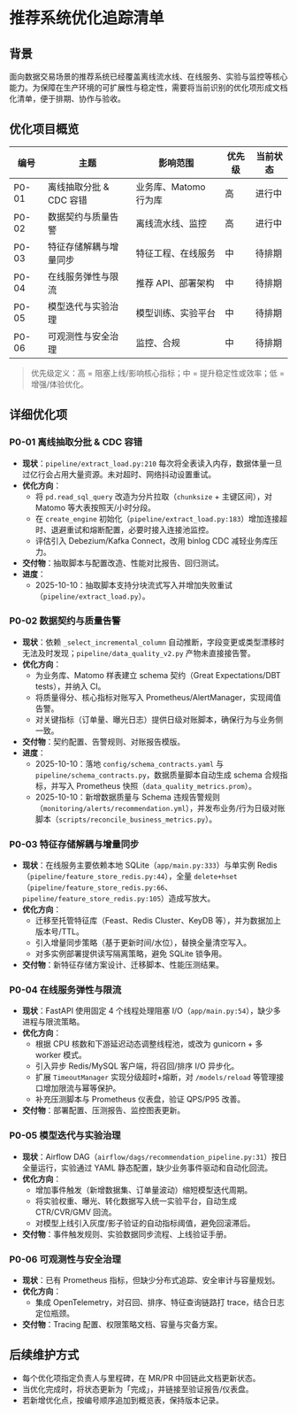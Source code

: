 # 推荐系统优化追踪清单

## 背景

面向数据交易场景的推荐系统已经覆盖离线流水线、在线服务、实验与监控等核心能力。为保障在生产环境的可扩展性与稳定性，需要将当前识别的优化项形成文档化清单，便于排期、协作与验收。

## 优化项目概览

| 编号 | 主题 | 影响范围 | 优先级 | 当前状态 |
| --- | --- | --- | --- | --- |
| P0-01 | 离线抽取分批 & CDC 容错 | 业务库、Matomo 行为库 | 高 | 进行中 |
| P0-02 | 数据契约与质量告警 | 离线流水线、监控 | 高 | 进行中 |
| P0-03 | 特征存储解耦与增量同步 | 特征工程、在线服务 | 中 | 待排期 |
| P0-04 | 在线服务弹性与限流 | 推荐 API、部署架构 | 中 | 待排期 |
| P0-05 | 模型迭代与实验治理 | 模型训练、实验平台 | 中 | 待排期 |
| P0-06 | 可观测性与安全治理 | 监控、合规 | 中 | 待排期 |

> 优先级定义：高 = 阻塞上线/影响核心指标；中 = 提升稳定性或效率；低 = 增强/体验优化。

## 详细优化项

### P0-01 离线抽取分批 & CDC 容错
- **现状**：`pipeline/extract_load.py:210` 每次将全表读入内存，数据体量一旦过亿行会占用大量资源。未对超时、网络抖动设置重试。
- **优化方向**：
  - 将 `pd.read_sql_query` 改造为分片拉取（`chunksize` + 主键区间），对 Matomo 等大表按照天/小时分段。
  - 在 `create_engine` 初始化（`pipeline/extract_load.py:183`）增加连接超时、退避重试和熔断配置，必要时接入连接池监控。
  - 评估引入 Debezium/Kafka Connect，改用 binlog CDC 减轻业务库压力。
- **交付物**：抽取脚本与配置改造、性能对比报告、回归测试。
- **进度**：
  - 2025-10-10：抽取脚本支持分块流式写入并增加失败重试（`pipeline/extract_load.py`）。

### P0-02 数据契约与质量告警
- **现状**：依赖 `_select_incremental_column` 自动推断，字段变更或类型漂移时无法及时发现；`pipeline/data_quality_v2.py` 产物未直接接告警。
- **优化方向**：
  - 为业务库、Matomo 样表建立 schema 契约（Great Expectations/DBT tests），并纳入 CI。
  - 将质量得分、核心指标对账写入 Prometheus/AlertManager，实现阈值告警。
  - 对关键指标（订单量、曝光日志）提供日级对账脚本，确保行为与业务侧一致。
- **交付物**：契约配置、告警规则、对账报告模版。
- **进度**：
  - 2025-10-10：落地 `config/schema_contracts.yaml` 与 `pipeline/schema_contracts.py`，数据质量脚本自动生成 schema 合规指标，并写入 Prometheus 快照（`data_quality_metrics.prom`）。
  - 2025-10-10：新增数据质量与 Schema 违规告警规则（`monitoring/alerts/recommendation.yml`），并发布业务/行为日级对账脚本（`scripts/reconcile_business_metrics.py`）。

### P0-03 特征存储解耦与增量同步
- **现状**：在线服务主要依赖本地 SQLite（`app/main.py:333`）与单实例 Redis（`pipeline/feature_store_redis.py:44`），全量 `delete+hset`（`pipeline/feature_store_redis.py:66`、`pipeline/feature_store_redis.py:105`）造成写放大。
- **优化方向**：
  - 迁移至托管特征库（Feast、Redis Cluster、KeyDB 等），并为数据加上版本号/TTL。
  - 引入增量同步策略（基于更新时间/水位），替换全量清空写入。
  - 对多实例部署提供读写隔离策略，避免 SQLite 锁争用。
- **交付物**：新特征存储方案设计、迁移脚本、性能压测结果。

### P0-04 在线服务弹性与限流
- **现状**：FastAPI 使用固定 4 个线程处理阻塞 I/O（`app/main.py:54`），缺少多进程与限流策略。
- **优化方向**：
  - 根据 CPU 核数和下游延迟动态调整线程池，或改为 gunicorn + 多 worker 模式。
  - 引入异步 Redis/MySQL 客户端，将召回/排序 I/O 异步化。
  - 扩展 `TimeoutManager` 实现分级超时+熔断，对 `/models/reload` 等管理接口增加限流与幂等保护。
  - 补充压测脚本与 Prometheus 仪表盘，验证 QPS/P95 改善。
- **交付物**：部署配置、压测报告、监控图表更新。

### P0-05 模型迭代与实验治理
- **现状**：Airflow DAG（`airflow/dags/recommendation_pipeline.py:31`）按日全量运行，实验通过 YAML 静态配置，缺少业务事件驱动和自动化回流。
- **优化方向**：
  - 增加事件触发（新增数据集、订单量波动）缩短模型迭代周期。
  - 将实验权重、曝光、转化数据写入统一实验平台，自动生成 CTR/CVR/GMV 回流。
  - 对模型上线引入灰度/影子验证的自动指标阈值，避免回滚滞后。
- **交付物**：事件触发规则、实验数据同步流程、上线验证手册。

### P0-06 可观测性与安全治理
- **现状**：已有 Prometheus 指标，但缺少分布式追踪、安全审计与容量规划。
- **优化方向**：
  - 集成 OpenTelemetry，对召回、排序、特征查询链路打 trace，结合日志定位瓶颈。
- **交付物**：Tracing 配置、权限策略文档、容量与灾备方案。

## 后续维护方式

- 每个优化项指定负责人与里程碑，在 MR/PR 中回链此文档更新状态。
- 当优化完成时，将状态更新为「完成」，并链接至验证报告/仪表盘。
- 若新增优化点，按编号顺序追加到概览表，保持版本记录。
